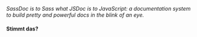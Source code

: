 _SassDoc is to Sass what JSDoc is to JavaScript: a documentation system to build pretty and powerful docs in the blink of an eye._

#### Stimmt das?